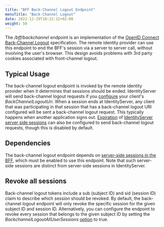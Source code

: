 ```yaml
---
title: "BFF Back-Channel Logout Endpoint"
menuTitle: "Back-Channel Logout"
date: 2022-12-29T10:22:12+02:00
weight: 50
---
```


The */bff/backchannel* endpoint is an implementation of the [OpenID Connect Back-Channel Logout](https://openid.net/specs/openid-connect-backchannel-1_0.html) specification. The remote identity provider can use this endpoint to end the BFF's session via a server to server call, without involving the user's browser. This design avoids problems with 3rd party cookies associated with front-channel logout.

## Typical Usage
The back-channel logout endpoint is invoked by the remote identity provider when it determines that sessions should be ended.  IdentityServer will send back-channel logout requests if you [configure](/identityserver/v6/reference/models/client#authentication--session-management) your client's *BackChannelLogoutUri*. When a session ends at IdentityServer, any client that was participating in that session that has a back-channel logout URI configured will be sent a back-channel logout request. This typically happens when another application signs out. [Expiration](/identityserver/v6/ui/server_side_sessions/session_expiration) of [IdentityServer server side sessions](/identityserver/v6/ui/server_side_sessions) can also be configured to send back-channel logout requests, though this is disabled by default.

## Dependencies
The back-channel logout endpoint depends on [server-side sessions in the BFF](/identityserver/v6/bff/session/server_side_sessions), which must be enabled to use this endpoint. Note that such server-side sessions are distinct from server-side sessions in IdentityServer.

## Revoke all sessions
Back-channel logout tokens include a sub (subject ID) and sid (session ID) claim to describe which session should be revoked. By default, the back-channel logout endpoint will only revoke the specific session for the given subject ID and session ID. Alternatively, you can configure the endpoint to revoke every session that belongs to the given subject ID by setting the *BackchannelLogoutAllUserSessions* [option](/identityserver/v6/bff/options#session-management) to true.
